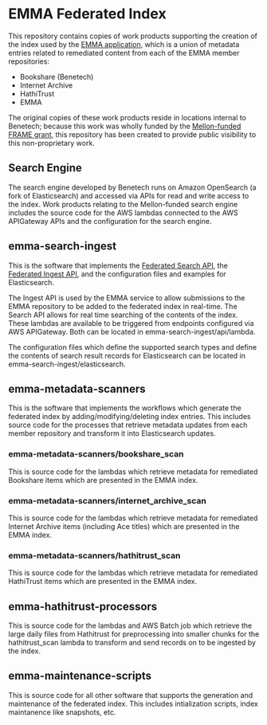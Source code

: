 # EMMA Federated Index

This repository contains copies of work products supporting the creation of the
index used by the [EMMA application](https://github.com/uvalib/emma),
which is a union of metadata entries related to remediated content from each of
the EMMA member repositories:

* Bookshare (Benetech)
* Internet Archive
* HathiTrust
* EMMA

The original copies of these work products reside in locations internal to
Benetech;
because this work was wholly funded by the
[Mellon-funded FRAME grant](https://mellon.org/grants/grants-database/grants/university-of-virginia/1804-05699/),
this repository has been created to provide public visibility to this
non-proprietary work.


## Search Engine

The search engine developed by Benetech runs on Amazon OpenSearch (a fork of
Elasticsearch) and accessed via APIs for read and write access to the index.
Work products relating to the Mellon-funded search engine includes the source
code for the AWS lambdas connected to the AWS APIGateway APIs and the configuration
for the search engine.

## emma-search-ingest

This is the software that implements the
[Federated Search API](https://app.swaggerhub.com/apis/bus/emma-federated-search-api/0.0.6), the
[Federated Ingest API](https://app.swaggerhub.com/domains/bus/emma-federated-shared-components/0.0.5),
and the configuration files and examples for Elasticsearch. 

The Ingest API is used by the EMMA service to allow submissions to the EMMA repository to be
added to the federated index in real-time. The Search API allows for real time searching of the contents of the index. These lambdas are available to be triggered from endpoints configured via AWS APIGateway. Both can be located in emma-search-ingest/api/lambda. 

The configuration files which define the supported search types and define the contents of search result records for Elasticsearch can be located in emma-search-ingest/elasticsearch.

## emma-metadata-scanners

This is the software that implements the workflows which generate the federated
index by adding/modifying/deleting index entries.
This includes source code for the processes that retrieve metadata updates from
each member repository and transform it into Elasticsearch updates.


### emma-metadata-scanners/bookshare_scan

This is source code for the lambdas which retrieve metadata for remediated
Bookshare items which are presented in the EMMA index.


### emma-metadata-scanners/internet_archive_scan

This is source code for the lambdas which retrieve metadata for remediated
Internet Archive items (including Ace titles) which are presented in the EMMA index.


### emma-metadata-scanners/hathitrust_scan

This is source code for the lambdas which retrieve metadata for remediated
HathiTrust items which are presented in the EMMA index.

## emma-hathitrust-processors
This is source code for the lambdas and AWS Batch job which retrieve the large daily files from Hathitrust for preprocessing into smaller chunks for the hathitrust_scan lambda to transform and send records on to be ingested by the index. 


## emma-maintenance-scripts

This is source code for all other software that supports the generation and
maintenance of the federated index. This includes intialization scripts, index maintanence like snapshots, etc.
